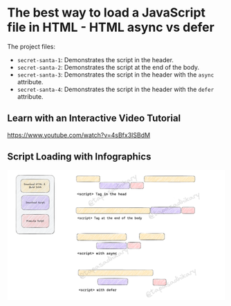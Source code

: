 # The best way to load a JavaScript file in HTML - HTML async vs defer

The project files:

- `secret-santa-1`: Demonstrates the script in the header.
- `secret-santa-2`: Demonstrates the script at the end of the body.
- `secret-santa-3`: Demonstrates the script in the header with the `async` attribute.
- `secret-santa-4`: Demonstrates the script in the header with the `defer` attribute.

## Learn with an Interactive Video Tutorial

https://www.youtube.com/watch?v=4sBfx3ISBdM

## Script Loading with Infographics

<p aligh="center">
  <img src="flow.png" alt="flow" />
</p>  

